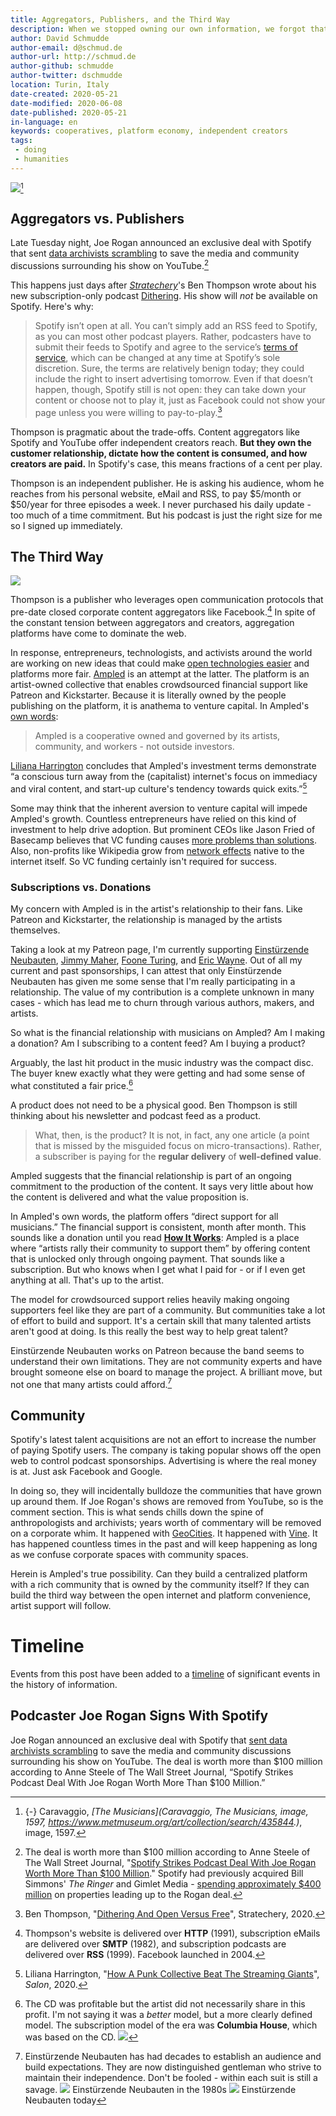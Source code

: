 ```yaml
---
title: Aggregators, Publishers, and the Third Way
description: When we stopped owning our own information, we forgot that owning the platform was an option.
author: David Schmudde
author-email: d@schmud.de
author-url: http://schmud.de
author-github: schmudde
author-twitter: dschmudde
location: Turin, Italy
date-created: 2020-05-21
date-modified: 2020-06-08
date-published: 2020-05-21
in-language: en
keywords: cooperatives, platform economy, independent creators
tags:
 - doing
 - humanities
---
```


![](/img/2020-05-21-third-way/the-musicians.jpg)[^musicians]

[^musicians]: {-} Caravaggio, *[The Musicians](Caravaggio, The Musicians, image, 1597, https://www.metmuseum.org/art/collection/search/435844.)*, image, 1597.

## Aggregators vs. Publishers

Late Tuesday night, Joe Rogan announced an exclusive deal with Spotify that sent [data archivists scrambling](https://www.reddit.com/r/Archiveteam/comments/gmzg5l/joe_rogan_moving_his_show_to_spotify_possible/) to save the media and community discussions surrounding his show on YouTube.[^rogan]

[^rogan]: The deal is worth more than $100 million according to Anne Steele of The Wall Street Journal, "[Spotify Strikes Podcast Deal With Joe Rogan Worth More Than $100 Million](https://www.wsj.com/articles/spotify-strikes-exclusive-podcast-deal-with-joe-rogan-11589913814?mod=e2tw)." Spotify had previously acquired Bill Simmons' *The Ringer* and Gimlet Media - [spending approximately $400 million](https://www.msn.com/en-us/tv/news/joe-rogan-signs-exclusive-deal-with-spotify/ar-BB14kcmh) on properties leading up to the Rogan deal.

This happens just days after *[Stratechery](https://stratechery.com/)*'s Ben Thompson wrote about his new subscription-only podcast [Dithering](https://dithering.fm/). His show will *not* be available on Spotify. Here's why:

> Spotify isn’t open at all. You can’t simply add an RSS feed to Spotify, as you can most other podcast players. Rather, podcasters have to submit their feeds to Spotify and agree to the service’s [terms of service](https://www.spotify.com/tw/legal/spotify-for-podcasters-platform-terms/), which can be changed at any time at Spotify’s sole discretion. Sure, the terms are relatively benign today; they could include the right to insert advertising tomorrow. Even if that doesn’t happen, though, Spotify still is not open: they can take down your content or choose not to play it, just as Facebook could not show your page unless you were willing to pay-to-play.[^thompson]

[^thompson]: Ben Thompson, "[Dithering And Open Versus Free](https://stratechery.com/2020/dithering-and-the-open-web/)", Stratechery, 2020.

Thompson is pragmatic about the trade-offs. Content aggregators like Spotify and YouTube offer independent creators reach. **But they own the customer relationship, dictate how the content is consumed, and how creators are paid.** In Spotify's case, this means fractions of a cent per play.

Thompson is an independent publisher. He is asking his audience, whom he reaches from his personal website, eMail and RSS, to pay $5/month or $50/year for three episodes a week. I never purchased his daily update - too much of a time commitment. But his podcast is just the right size for me so I signed up immediately.

## The Third Way

![](/img/2020-05-21-third-way/ampledlogoblack.svg)

Thompson is a publisher who leverages open communication protocols that pre-date closed corporate content aggregators like Facebook.[^thompson-open] In spite of the constant tension between aggregators and creators, aggregation platforms have come to dominate the web.

[^thompson-open]: Thompson's website is delivered over **HTTP** (1991), subscription eMails are delivered over **SMTP** (1982), and subscription podcasts are delivered over **RSS** (1999). Facebook launched in 2004.

In response, entrepreneurs, technologists, and activists around the world are working on new ideas that could make [open technologies easier](https://indieweb.org/) and platforms more fair. [Ampled](https://www.ampled.com/) is an attempt at the latter. The platform is an artist-owned collective that enables crowdsourced financial support like Patreon and Kickstarter. Because it is literally owned by the people publishing on the platform, it is anathema to venture capital. In Ampled's [own words](https://app.ampled.com/coop):

> Ampled is a cooperative owned and governed by its artists, community, and workers - not outside investors.

[Liliana Harrington](https://www.salon.com/writer/liliana_harrington) concludes that Ampled's investment terms demonstrate &ldquo;a conscious turn away from the (capitalist) internet's focus on immediacy and viral content, and start-up culture's tendency towards quick exits.&rdquo;[^harrington]

[^harrington]: Liliana Harrington, "[How A Punk Collective Beat The Streaming Giants](https://www.salon.com/2020/01/18/how-apunk-inspired-collective-beat-the-streaming-giants-at-their-own-game/)", *Salon*, 2020.

Some may think that the inherent aversion to venture capital will impede Ampled's growth. Countless entrepreneurs have relied on this kind of investment to help drive adoption. But prominent CEOs like Jason Fried of Basecamp believes that VC funding causes [more problems than solutions](https://www.vox.com/2019/1/23/18193685/venture-capital-money-kills-business-basecamp-ceo-jason-fried). Also, non-profits like Wikipedia grow from [network effects](https://en.wikipedia.org/wiki/Network_effect) native to the internet itself. So VC funding certainly isn't required for success.

### Subscriptions vs. Donations

My concern with Ampled is in the artist's relationship to their fans. Like Patreon and Kickstarter, the relationship is managed by the artists themselves.

Taking a look at my Patreon page, I'm currently supporting [Einstürzende Neubauten](https://www.patreon.com/neubauten/posts), [Jimmy Maher](https://www.patreon.com/DigitalAntiquarian/posts), [Foone Turing](https://www.patreon.com/foone/posts), and [Eric Wayne](https://www.patreon.com/ericwayne/posts). Out of all my current and past sponsorships, I can attest that only Einstürzende Neubauten has given me some sense that I'm really participating in a relationship. The value of my contribution is a complete unknown in many cases - which has lead me to churn through various authors, makers, and artists.

So what is the financial relationship with musicians on Ampled? Am I making a donation? Am I subscribing to a content feed? Am I buying a product?

Arguably, the last hit product in the music industry was the compact disc. The buyer knew exactly what they were getting and had some sense of what constituted a fair price.[^cd]

[^cd]: The CD was profitable but the artist did not necessarily share in this profit. I'm not saying it was a *better* model, but a more clearly defined model. The subscription model of the era was **Columbia House**, which was based on the CD. ![](/img/2020-05-21-third-way/columbia-house.jpg)

A product does not need to be a physical good. Ben Thompson is still thinking about his newsletter and podcast feed as a product.

> What, then, is the product? It is not, in fact, any one article (a point that is missed by the misguided focus on micro-transactions). Rather, a subscriber is paying for the **regular delivery** of **well-defined value**.

Ampled suggests that the financial relationship is part of an ongoing commitment to the production of the content. It says very little about how the content is delivered and what the value proposition is.

In Ampled's own words, the platform offers &ldquo;direct support for all musicians.&rdquo; The financial support is consistent, month after month. This sounds like a donation until you read **[How It Works](https://app.ampled.com/what-is-ampled)**: Ampled is a place where &ldquo;artists rally their community to support them&rdquo; by offering content that is unlocked only through ongoing payment. That sounds like a subscription. But who knows when I get what I paid for - or if I even get anything at all. That's up to the artist.

The model for crowdsourced support relies heavily making ongoing supporters feel like they are part of a community. But communities take a lot of effort to build and support. It's a certain skill that many talented artists aren't good at doing. Is this really the best way to help great talent?

Einstürzende Neubauten works on Patreon because the band seems to understand their own limitations. They are not community experts and have brought someone else on board to manage the project. A brilliant move, but not one that many artists could afford.[^neubauten]

[^neubauten]: Einstürzende Neubauten has had decades to establish an audience and build expectations. They are now distinguished gentleman who strive to maintain their independence. Don't be fooled - within each suit is still a savage. ![](/img/2020-05-21-third-way/en-then-2.jpg) Einstürzende Neubauten in the 1980s ![](/img/2020-05-21-third-way/en-now-2.jpg) Einstürzende Neubauten today

## Community

Spotify's latest talent acquisitions are not an effort to increase the number of paying Spotify users. The company is taking popular shows off the open web to control podcast sponsorships. Advertising is where the real money is at. Just ask Facebook and Google.

In doing so, they will incidentally bulldoze the communities that have grown up around them. If Joe Rogan's shows are removed from YouTube, so is the comment section. This is what sends chills down the spine of anthropologists and archivists; years worth of commentary will be removed on a corporate whim. It happened with [GeoCities](https://archive.org/web/geocities.php). It happened with [Vine](https://vine.co/). It has happened countless times in the past and will keep happening as long as we confuse corporate spaces with community spaces.

Herein is Ampled's true possibility. Can they build a centralized platform with a rich community that is owned by the community itself? If they can build the third way between the open internet and platform convenience, artist support will follow.

# Timeline

Events from this post have been added to a [timeline](/pages/timeline.html) of significant events in the history of information.

<div class="timeline-item" date-is='May 19, 2020' machine-date='2020-05-19'>

## Podcaster Joe Rogan Signs With Spotify

Joe Rogan announced an exclusive deal with Spotify that [sent data archivists scrambling](https://www.reddit.com/r/Archiveteam/comments/gmzg5l/joe_rogan_moving_his_show_to_spotify_possible/) to save the media and community discussions surrounding his show on YouTube. The deal is worth more than $100 million according to Anne Steele of The Wall Street Journal, “Spotify Strikes Podcast Deal With Joe Rogan Worth More Than $100 Million.”

</div>
